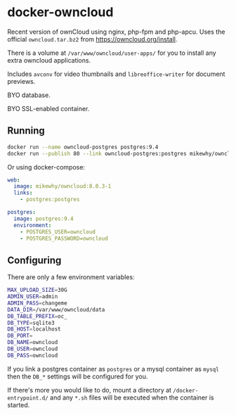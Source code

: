 # docker-owncloud

Recent version of ownCloud using nginx, php-fpm and php-apcu. Uses the official
`owncloud.tar.bz2` from https://owncloud.org/install.

There is a volume at `/var/www/owncloud/user-apps/` for you to install any
extra owncloud applications.

Includes `avconv` for video thumbnails and `libreoffice-writer` for document
previews.

BYO database.

BYO SSL-enabled container.

## Running

```bash
docker run --name owncloud-postgres postgres:9.4
docker run --publish 80 --link owncloud-postgres:postgres mikewhy/owncloud:8.0.3-1
```

Or using docker-compose:

```yaml
web:
  image: mikewhy/owncloud:8.0.3-1
  links:
    - postgres:postgres

postgres:
  image: postgres:9.4
  environment:
    - POSTGRES_USER=owncloud
    - POSTGRES_PASSWORD=owncloud
```

## Configuring

There are only a few environment variables:

```bash
MAX_UPLOAD_SIZE=30G
ADMIN_USER=admin
ADMIN_PASS=changeme
DATA_DIR=/var/www/owncloud/data
DB_TABLE_PREFIX=oc_
DB_TYPE=sqlite3
DB_HOST=localhost
DB_PORT=
DB_NAME=owncloud
DB_USER=owncloud
DB_PASS=owncloud
```

If you link a postgres container as `postgres` or a mysql container as `mysql`
then the `DB_*` settings will be configured for you.

If there's more you would like to do, mount a directory at
`/docker-entrypoint.d/` and any `*.sh` files will be executed when the
container is started.
